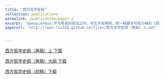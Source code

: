 ```yaml
---
title: "西方哲学史纲"
collection: publications
permalink: /publication/paper-2
excerpt: '&emsp;&emsp;作为笔者的尝试之作，本文共有两稿。第一稿基本可视为梯利《西方哲学史》的读书笔记，其中大段引用原书。第二稿目前只完成上半部，截止于近代哲学之前。我尝试综合思想史（Intellectual history）和传统哲学史的书写，同时关注哲学思想的内在衍变，以及思想与社会现实的互动。限于笔者学识的有限，本文完全建立在二手文献的基础上，可视为一点平日读书的收获。由于对文艺复兴时期欧洲史了解还不足，以及对现象学和分析哲学的分野问题留有疑惑，故未及撰稿下部。本文不是严肃的学术写作，故未有脚注，但在大纲中写明所引资料的详细目录，望读者参考指正。'
paperurl: 'http://leon-liu228.github.io/files/西方哲学史纲（再稿）上.pdf'


---
```


[西方哲学史纲（再稿）上 下载](http://leon-liu228.github.io/files/西方哲学史纲（再稿）上.pdf)

[西方哲学史纲（再稿）大纲 下载](http://leon-liu228.github.io/files/西方哲学史纲（再稿）大纲.pdf)

[西方哲学史纲（初稿）下载](http://leon-liu228.github.io/files/西方哲学史纲（初稿）.pdf)
